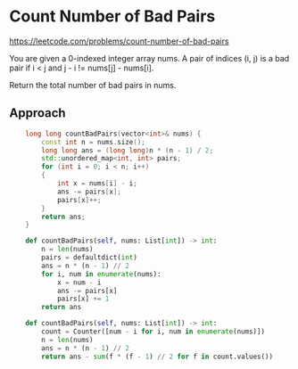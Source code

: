 # Count Number of Bad Pairs

https://leetcode.com/problems/count-number-of-bad-pairs

You are given a 0-indexed integer array nums. A pair of indices (i, j) is a bad pair if i < j and j - i != nums[j] - nums[i].

Return the total number of bad pairs in nums.


## Approach 

``` C++
    long long countBadPairs(vector<int>& nums) {
        const int n = nums.size();
        long long ans = (long long)n * (n - 1) / 2;
        std::unordered_map<int, int> pairs;
        for (int i = 0; i < n; i++)
        {
            int x = nums[i] - i;
            ans -= pairs[x];
            pairs[x]++;
        }
        return ans;
    }
```

``` Python
    def countBadPairs(self, nums: List[int]) -> int:
        n = len(nums)
        pairs = defaultdict(int)
        ans = n * (n - 1) // 2
        for i, num in enumerate(nums):
            x = num - i
            ans -= pairs[x]
            pairs[x] += 1
        return ans
```

``` Python
    def countBadPairs(self, nums: List[int]) -> int:
        count = Counter([num - i for i, num in enumerate(nums)])
        n = len(nums)
        ans = n * (n - 1) // 2
        return ans - sum(f * (f - 1) // 2 for f in count.values())
```